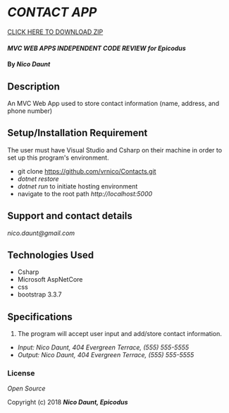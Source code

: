 # _CONTACT APP_

[CLICK HERE TO DOWNLOAD ZIP](https://github.com/vrnico/Contacts/archive/master.zip)

#### _MVC WEB APPS INDEPENDENT CODE REVIEW for Epicodus_

#### By _**Nico Daunt**_

## Description

An MVC Web App used to store contact information (name, address, and phone number)


## Setup/Installation Requirement

The user must have Visual Studio and Csharp on their machine in order to set up this program's environment. 

* git clone https://github.com/vrnico/Contacts.git
* _dotnet restore_
* _dotnet run_ to initiate hosting environment
* navigate to the root path _http://localhost:5000_


## Support and contact details

_nico.daunt@gmail.com_

## Technologies Used

* Csharp
* Microsoft AspNetCore
* css
* bootstrap 3.3.7

## Specifications

1. The program will accept user input and add/store contact information.
  * _Input: Nico Daunt, 404 Evergreen Terrace, (555) 555-5555_
  * _Output: Nico Daunt, 404 Evergreen Terrace, (555) 555-5555_

### License

*Open Source*

Copyright (c) 2018 **_Nico Daunt, Epicodus_**
